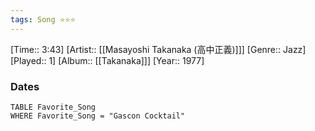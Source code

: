 ```yaml
---
tags: Song ⭐⭐⭐ 
---
```

[Time:: 3:43]
[Artist:: [[Masayoshi Takanaka (高中正義)]]]
[Genre:: Jazz]
[Played:: 1]
[Album:: [[Takanaka]]]
[Year:: 1977]
### Dates
````dataview
TABLE Favorite_Song
WHERE Favorite_Song = "Gascon Cocktail"
````